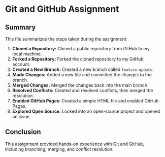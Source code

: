 # Git and GitHub Assignment

## Summary

This file summarizes the steps taken during the assignment:

1. **Cloned a Repository:** Cloned a public repository from GitHub to my local machine.
2. **Forked a Repository:** Forked the cloned repository to my GitHub account.
3. **Created a New Branch:** Created a new branch called `feature-update`.
4. **Made Changes:** Added a new file and committed the changes to the branch.
5. **Merged Changes:** Merged the changes back into the main branch.
6. **Resolved Conflicts:** Created and resolved conflicts, then merged the resolution.
7. **Enabled GitHub Pages:** Created a simple HTML file and enabled GitHub Pages.
8. **Explored Open Source:** Looked into an open-source project and opened an issue.

## Conclusion

This assignment provided hands-on experience with Git and GitHub, including branching, merging, and conflict resolution.
